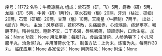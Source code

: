 序号：11772
名称：牛黄凉膈丸
组成：紫石英（研，飞）5两，麝香（研）5两，龙脑（研）5两，牛黄（研）1两1分，寒水石粉（煅）20两，牙消（枯过，研细）20两，石膏（研细）20两，甘草（爁）10两，天南星（牛胆制）7两半。
出处：《局方》卷六。
主治：风壅痰实，蕴积不散，头痛面赤，心烦潮躁，痰涎壅塞，咽膈不利，精神恍惚，睡卧不安，口干多渴，唇焦咽痛，颔颊赤肿，口舌生疮。
加减：None
功效：None
用法用量：每服1丸，食后温薄荷、人参汤嚼下；小儿常服半丸，治急惊1丸，并用薄荷水化下。
制备方法：上为末，炼蜜为丸，每两作30丸。
临床应用：None
各家论述：None
用药禁忌：None
附注：None
